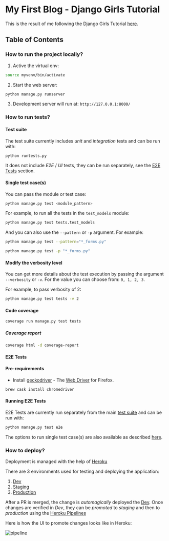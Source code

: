 # My First Blog - Django Girls Tutorial

This is the result of me following the Django Girls Tutorial [here](https://tutorial.djangogirls.org/en/).

## Table of Contents

### How to run the project locally?
1. Active the virtual env:
```bash
source myvenv/bin/activate
```

2. Start the web server:
```bash
python manage.py runserver
```

3. Development server will run at: `http://127.0.0.1:8000/`

### How to run tests?

#### Test suite

The test suite currently includes _unit_ and _integration_ tests and can be run with:

```bash
python runtests.py
```

It does not include _E2E_ / _UI_ tests, they can be run separately, see the [E2E Tests](#e2e-tests) section.

#### Single test case(s)

You can pass the module or test case:

```bash
python manage.py test <module_pattern> 
```

For example, to run all the tests in the `test_models` module:

```bash
python manage.py test tests.test_models
```

And you can also use the `--pattern` or `-p` argument. For example:

```bash
python manage.py test --pattern="*_forms.py"
```

```bash
python manage.py test -p "*_forms.py"
```

#### Modify the verbosity level 

You can get more details about the test execution by passing the argument `--verbosity` or `-v`. For the value you can choose from: `0, 1, 2, 3`.

For example, to pass verbosity of 2: 
```bash
python manage.py test tests -v 2
```

#### Code coverage

```bash
coverage run manage.py test tests
```

##### Coverage report

```bash
coverage html -d coverage-report
```

#### E2E Tests 

#### Pre-requirements

* Install [geckodriver](https://github.com/mozilla/geckodriver) - The [Web Driver](https://developer.mozilla.org/en-US/docs/Web/WebDriver) for Firefox.

```bash
brew cask install chromedriver
```

#### Running E2E Tests 

E2E Tests are currently run separately from the main [test suite](#how-to-run-tests) and can be run with:

```bash
python manage.py test e2e
```

The options to run single test case(s) are also available as described [here](#single-test-cases).

### How to deploy?

Deployment is managed with the help of [Heroku](https://heroku.com/) 

There are 3 environments used for testing and deploying the application: 

1. [Dev](https://mignonnesaurus-dev.herokuapp.com/)
2. [Staging](https://mignonnesaurus-staging.herokuapp.com/)
3. [Production](https://mignonnesaurus.herokuapp.com/)

After a PR is merged, the change is _automagically_ deployed the  [Dev](https://mignonnesaurus-dev.herokuapp.com/). 
Once changes are verified in _Dev_, they can be _promoted_ to _staging_ and then to _production_ using the [Heroku Pipelines](https://devcenter.heroku.com/articles/pipelines)

Here is how the UI to promote changes looks like in Heroku: 

![pipeline](https://user-images.githubusercontent.com/615127/56868332-49efd500-69f1-11e9-8c3e-03141452dca0.png)